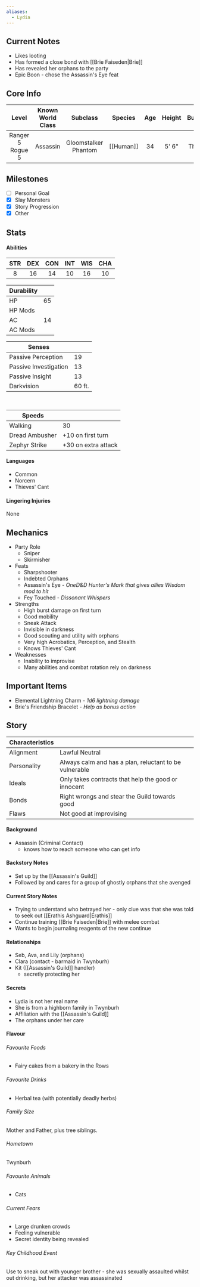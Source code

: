 ```yaml
---
aliases:
  - Lydia
---
```

## Current Notes
- Likes looting
- Has formed a close bond with [[Brie Faiseden|Brie]] 
- Has revealed her orphans to the party
- Epic Boon - chose the Assassin's Eye feat
## Core Info
|        Level        | Known World Class |        Subclass         |  Species  | Age | Height | Build |
| :-----------------: | :---------------: | :---------------------: | :-------: | :-: | :----: | :---: |
| Ranger 5<br>Rogue 5 |     Assassin      | Gloomstalker<br>Phantom | [[Human]] | 34  | 5' 6"  | Thin  |
## Milestones
- [ ] Personal Goal
- [x] Slay Monsters
- [x] Story Progression
- [x] Other
## Stats
#### Abilities
| STR | DEX | CON | INT | WIS | CHA |
|:---:|:---:|:---:|:---:|:---:|:---:|
| 8 | 16 | 14 | 10 | 16 | 10 |

| Durability | |
|---|---|
| HP | 65 |
| HP Mods |  |
| AC | 14 |
| AC Mods |  |

| Senses | |
|---|---|
| Passive Perception | 19 |
| Passive Investigation | 13 |
| Passive Insight | 13 |
| Darkvision | 60 ft. |

<br>

| Speeds | |
|---|---|
| Walking | 30 |
| Dread Ambusher | +10 on first turn |
| Zephyr Strike | +30 on extra attack |
#### Languages
- Common
- Norcern
- Thieves' Cant
#### Lingering Injuries
None
## Mechanics
- Party Role
	- Sniper
	- Skirmisher
- Feats
	- Sharpshooter
	- Indebted Orphans
	- Assassin's Eye - *OneD&D Hunter's Mark that gives allies Wisdom mod to hit*
	- Fey Touched - *Dissonant Whispers*
- Strengths
	- High burst damage on first turn
	- Good mobility
	- Sneak Attack
	- Invisible in darkness
	- Good scouting and utility with orphans
	- Very high Acrobatics, Perception, and Stealth
	- Knows Thieves' Cant
- Weaknesses
	- Inability to improvise
	- Many abilities and combat rotation rely on darkness
## Important Items
- Elemental Lightning Charm - *1d6 lightning damage*
- Brie's Friendship Bracelet - *Help as bonus action*
## Story
| Characteristics | |
|---|---|
| Alignment | Lawful Neutral |
| Personality | Always calm and has a plan, reluctant to be vulnerable |
| Ideals | Only takes contracts that help the good or innocent |
| Bonds | Right wrongs and stear the Guild towards good |
| Flaws | Not good at improvising |
#### Background
- Assassin (Criminal Contact)
	- knows how to reach someone who can get info
#### Backstory Notes
- Set up by the [[Assassin's Guild]]
- Followed by and cares for a group of ghostly orphans that she avenged
#### Current Story Notes
- Trying to understand who betrayed her - only clue was that she was told to seek out [[Erathis Ashguard|Erathis]]
- Continue training [[Brie Faiseden|Brie]] with melee combat
- Wants to begin journaling reagents of the new continue
#### Relationships
- Seb, Ava, and Lily (orphans)
- Clara (contact - barmaid in Twynburh)
- Kit ([[Assassin's Guild]] handler)
	- secretly protecting her
#### Secrets
- Lydia is not her real name
- She is from a highborn family in Twynburh
- Affiliation with the [[Assassin's Guild]]
- The orphans under her care
#### Flavour
###### Favourite Foods
- Fairy cakes from a bakery in the Rows
###### Favourite Drinks
- Herbal tea (with potentially deadly herbs)
###### Family Size
Mother and Father, plus tree siblings.
###### Hometown
Twynburh
###### Favourite Animals
- Cats
###### Current Fears
- Large drunken crowds
- Feeling vulnerable
- Secret identity being revealed
###### Key Childhood Event
Use to sneak out with younger brother - she was sexually assaulted whilst out drinking, but her attacker was assassinated
